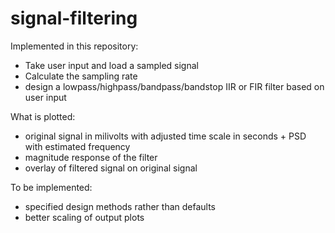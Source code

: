 # signal-filtering
Implemented in this repository:
  - Take user input and load a sampled signal
  - Calculate the sampling rate
  - design a lowpass/highpass/bandpass/bandstop IIR or FIR filter based on user input

What is plotted:
  - original signal in milivolts with adjusted time scale in seconds + PSD with estimated frequency
  - magnitude response of the filter
  - overlay of filtered signal on original signal

To be implemented:
  - specified design methods rather than defaults
  - better scaling of output plots
